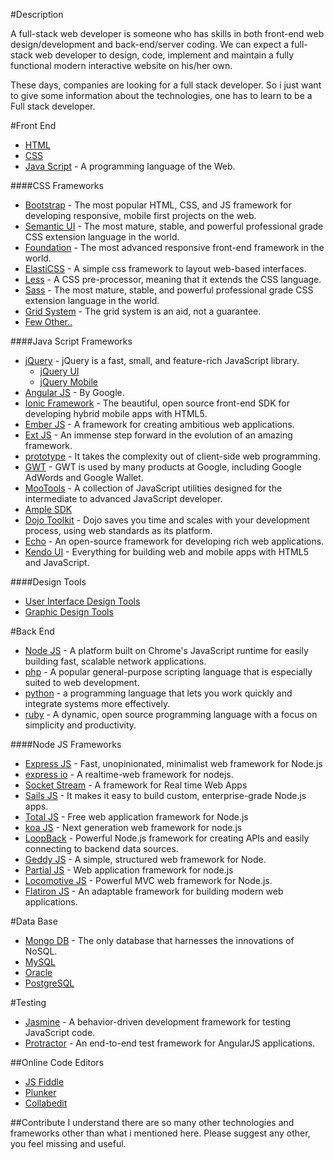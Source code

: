 #Description

A full-stack web developer is someone who has skills in both front-end web design/development and back-end/server coding. 
We can expect a full-stack web developer to design, code, implement and maintain a fully functional modern interactive website on his/her own.

These days, companies are looking for a full stack developer. 
So i just want to give some information about the technologies, one has to learn to be a Full stack developer.

#Front End

- [HTML](http://www.w3schools.com/html/default.asp)
- [CSS](http://www.w3schools.com/css/default.asp)
- [Java Script](http://www.w3schools.com/js/default.asp) - A programming language of the Web.

####CSS Frameworks
- [Bootstrap](http://getbootstrap.com/) - The most popular HTML, CSS, and JS framework for developing responsive, mobile first projects on the web.
- [Semantic UI](http://semantic-ui.com/) - The most mature, stable, and powerful professional grade CSS extension language in the world.
- [Foundation](http://foundation.zurb.com/) - The most advanced responsive front-end framework in the world.
- [ElastiCSS](http://elasticss.com/) - A simple css framework to layout web-based interfaces.
- [Less](http://lesscss.org/) - A CSS pre-processor, meaning that it extends the CSS language.
- [Sass](http://sass-lang.com/) - The most mature, stable, and powerful professional grade CSS extension language in the world.
- [Grid System](http://www.thegridsystem.org/) - The grid system is an aid, not a guarantee.
- [Few Other..](http://usablica.github.io/front-end-frameworks/compare.html)

####Java Script Frameworks
- [jQuery](http://jquery.com/) - jQuery is a fast, small, and feature-rich JavaScript library.
    - [jQuery UI](http://jqueryui.com/)
    - [jQuery Mobile](http://jquerymobile.com/)
- [Angular JS](https://angularjs.org/) - By Google.
- [Ionic Framework](http://ionicframework.com/) - The beautiful, open source front-end SDK for developing hybrid mobile apps with HTML5.
- [Ember JS](http://emberjs.com/) - A framework for creating ambitious web applications.
- [Ext JS](http://www.sencha.com/products/extjs/) - An immense step forward in the evolution of an amazing framework.
- [prototype](http://prototypejs.org/) - It takes the complexity out of client-side web programming.
- [GWT](http://www.gwtproject.org/) - GWT is used by many products at Google, including Google AdWords and Google Wallet.
- [MooTools](http://mootools.net/) - A collection of JavaScript utilities designed for the intermediate to advanced JavaScript developer.
- [Ample SDK](http://www.amplesdk.com/)
- [Dojo Toolkit](http://dojotoolkit.org/) - Dojo saves you time and scales with your development process, using web standards as its platform.
- [Echo](http://echo.nextapp.com/site/) - An open-source framework for developing rich web applications.
- [Kendo UI](http://www.telerik.com/kendo-ui) - Everything for building web and mobile apps with HTML5 and JavaScript.


####Design Tools
- [User Interface Design Tools](http://www.tripwiremagazine.com/2012/03/user-interface-design-tools.html)
- [Graphic Design Tools](http://www.creativebloq.com/graphic-design/underrated-tools-graphic-designers-12121495)


#Back End

- [Node JS](http://nodejs.org/) - A platform built on Chrome's JavaScript runtime for easily building fast, scalable network applications.
- [php](http://php.net/) - A popular general-purpose scripting language that is especially suited to web development.
- [python](https://www.python.org/) - a programming language that lets you work quickly and integrate systems more effectively.
- [ruby](https://www.ruby-lang.org/en/) - A dynamic, open source programming language with a focus on simplicity and productivity.

####Node JS Frameworks
- [Express JS](http://expressjs.com/) - Fast, unopinionated, minimalist web framework for Node.js
- [express io](http://express-io.org/) - A realtime-web framework for nodejs.
- [Socket Stream](http://www.socketstream.org/) - A framework for Real time Web Apps
- [Sails JS](http://sailsjs.org/) - It makes it easy to build custom, enterprise-grade Node.js apps.
- [Total JS](https://www.totaljs.com/?language=en) - Free web application framework for Node.js
- [koa JS](http://koajs.com/) - Next generation web framework for node.js
- [LoopBack](http://loopback.io/) - Powerful Node.js framework for creating APIs and easily connecting to backend data sources.
- [Geddy JS](http://geddyjs.org/) - A simple, structured web framework for Node.
- [Partial JS](http://www.partialjs.com/) - Web application framework for node.js
- [Locomotive JS](http://locomotivejs.org/) - Powerful MVC web framework for Node.js.
- [Flatiron JS](http://flatironjs.org/) - An adaptable framework for building modern web applications.
    
#Data Base

- [Mongo DB](http://www.mongodb.org/) - The only database that harnesses the innovations of NoSQL.
- [MySQL](http://www.mysql.com/)
- [Oracle](http://www.oracle.com/us/products/database/nosql/overview/index.html)
- [PostgreSQL](http://www.postgresql.org/)


#Testing

- [Jasmine](http://jasmine.github.io/) - A behavior-driven development framework for testing JavaScript code.
- [Protractor](http://angular.github.io/protractor/#/) - An end-to-end test framework for AngularJS applications. 

##Online Code Editors
- [JS Fiddle](jsfiddle.net)
- [Plunker](plnkr.co/edit/?p=preview)
- [Collabedit](http://collabedit.com/)



##Contribute
I understand there are so many other technologies and frameworks other than what i mentioned here.
Please suggest any other, you feel missing and useful.
